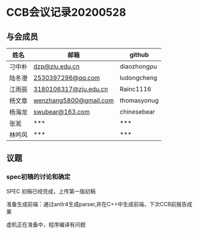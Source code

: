 CCB会议记录20200528
====

## 与会成员


|姓名	|邮箱|github|
| ----- | ----- | -----|
|刁中朴	|dzp@zju.edu.cn	|diaozhongpu|
陆冬澄|	2530397296@qq.com	|ludongcheng
江雨辰	|3180106317@zju.edu.cn|	Rainc1116
杨文章|	wenzhang5800@gmail.com	|thomasyonug
杨海龙|	swubear@163.com	|chinesebear
张淞	|***	|***
林吟风|***	|***

## 议题

### spec初稿的讨论和确定<br>
SPEC 初稿已经完成，上传第一版初稿<br>

准备生成前端：通过antlr4生成parser,并在C++中生成前端，下次CCB前报告成果<br>

虚机正在准备中，程序编译有问题
